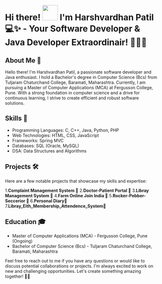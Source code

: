 # Hi there! <img alt="" src="https://media1.tenor.com/images/e5a6c8fff7422d5a137feade378401ac/tenor.gif?itemid=5530137" width="50px"> I'm Harshvardhan Patil 💻✨ - Your Software Developer & Java Developer Extraordinair! 🧑‍🔬🚀  

## About Me 🚀
Hello there! I'm Harshvardhan Patil, a passionate software developer and Java enthusiast. I hold a Bachelor's degree in Computer Science (Bcs) from Tuljaram Chaturchand College, Baramati, Maharashtra. Currently, I am pursuing a Master of Computer Applications (MCA) at Fergusson College, Pune. With a strong foundation in computer science and a drive for continuous learning, I strive to create efficient and robust software solutions.

## Skills 🎯
- Programming Languages: C, C++, Java, Python, PHP
- Web Technologies: HTML, CSS, JavaScript
- Frameworks: Spring MVC
- Databases: SQL (Oracle, MySQL)
- DSA: Data Structures and Algorithms 

## Projects 🛠️
Here are a few notable projects that showcase my skills and expertise:

1.**Complaint Management System 🎥**
2.**Doctor-Patient Portal 🎥**
3.**Libray Management System 🎥**
4.**Farm Online Join India 🎥**
5.**Rocker-Pebber-Seccerior 🎥**
6.**Personal Diary🎥**
7.**Libray_Eith_Membership_Attendence_System🎥**
     
## Education 🎓
- Master of Computer Applications (MCA) - Fergusson College, Pune (Ongoing)
- Bachelor of Computer Science (Bcs) - Tuljaram Chaturchand College, Baramati, Maharashtra

Feel free to reach out to me if you have any questions or would like to discuss potential collaborations or projects. I'm always excited to work on new and challenging opportunities. Let's create something amazing together! 🌟✨

